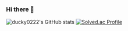 ### Hi there 👋

<!--
**ducky0222/ducky0222** is a ✨ _special_ ✨ repository because its `README.md` (this file) appears on your GitHub profile.

Here are some ideas to get you started:

- 🔭 I’m currently working on ...
- 🌱 I’m currently learning ...
- 👯 I’m looking to collaborate on ...
- 🤔 I’m looking for help with ...
- 💬 Ask me about ...
- 📫 How to reach me: ...
- 😄 Pronouns: ...
- ⚡ Fun fact: ...
-->

![ducky0222's GitHub stats](https://github-readme-stats.vercel.app/api?username=ducky0222&show_icons=true&theme=dark)
[![Solved.ac Profile](http://mazassumnida.wtf/api/generate_badge?boj=ducky0222)](https://solved.ac/ducky0222)
